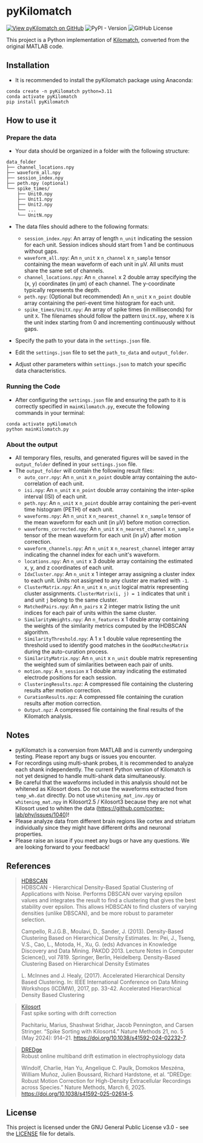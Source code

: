 # pyKilomatch

[![View pyKilomatch on GitHub](https://img.shields.io/badge/GitHub-pyKilomatch-blue.svg)](https://github.com/jiumao2/pykilomatch)
![PyPI - Version](https://img.shields.io/pypi/v/pykilomatch)
![GitHub License](https://img.shields.io/github/license/jiumao2/pykilomatch)

This project is a Python implementation of [Kilomatch](https://github.com/jiumao2/Kilomatch), converted from the original MATLAB code.

## Installation

- It is recommended to install the pyKilomatch package using Anaconda:

```shell
conda create -n pyKilomatch python=3.11
conda activate pyKilomatch
pip install pyKilomatch
```  

## How to use it

### Prepare the data

- Your data should be organized in a folder with the following structure:
```shell
data_folder
├── channel_locations.npy
├── waveform_all.npy
├── session_index.npy
├── peth.npy (optional)
└── spike_times/
    ├── Unit0.npy
    ├── Unit1.npy
    ├── Unit2.npy
    └── ...
    └── UnitN.npy
```  

- The data files should adhere to the following formats:
    - `session_index.npy`: An array of length `n_unit` indicating the session for each unit. Session indices should start from 1 and be continuous without gaps.
    - `waveform_all.npy`: An `n_unit` x `n_channel` x `n_sample` tensor containing the mean waveform of each unit in μV. All units must share the same set of channels.
    - `channel_locations.npy`: An `n_channel` x 2 double array specifying the (x, y) coordinates (in μm) of each channel. The y-coordinate typically represents the depth.
    - `peth.npy`: (Optional but recommended) An `n_unit` x `n_point` double array containing the peri-event time histogram for each unit.
    - `spike_times/UnitX.npy`: An array of spike times (in milliseconds) for unit `X`. The filenames should follow the pattern `UnitX.npy`, where `X` is the unit index starting from 0 and incrementing continuously without gaps.

- Specify the path to your data in the `settings.json` file.
- Edit the `settings.json` file to set the `path_to_data` and `output_folder`.
- Adjust other parameters within `settings.json` to match your specific data characteristics.

### Running the Code

- After configuring the `settings.json` file and ensuring the path to it is correctly specified in `mainKilomatch.py`, execute the following commands in your terminal:

```shell
conda activate pyKilomatch
python mainKilomatch.py
```

### About the output

- All temporary files, results, and generated figures will be saved in the `output_folder` defined in your `settings.json` file.
- The `output_folder` will contain the following result files:
    - `auto_corr.npy`: An `n_unit` x `n_point` double array containing the auto-correlation of each unit.
    - `isi.npy`: An `n_unit` x `n_point` double array containing the inter-spike interval (ISI) of each unit.
    - `peth.npy`: An `n_unit` x `n_point` double array containing the peri-event time histogram (PETH) of each unit.
    - `waveforms.npy`: An `n_unit` x `n_nearest_channel` x `n_sample` tensor of the mean waveform for each unit (in μV) before motion correction.
    - `waveforms_corrected.npy`: An `n_unit` x `n_nearest_channel` x `n_sample` tensor of the mean waveform for each unit (in μV) after motion correction.
    - `waveform_channels.npy`: An `n_unit` x `n_nearest_channel` integer array indicating the channel index for each unit's waveform.
    - `locations.npy`: An `n_unit` x 3 double array containing the estimated x, y, and z coordinates of each unit.
    - `IdxCluster.npy`: An `n_unit` x 1 integer array assigning a cluster index to each unit. Units not assigned to any cluster are marked with `-1`.
    - `ClusterMatrix.npy`: An `n_unit` x `n_unit` logical matrix representing cluster assignments. `ClusterMatrix(i, j) = 1` indicates that unit `i` and unit `j` belong to the same cluster.
    - `MatchedPairs.npy`: An `n_pairs` x 2 integer matrix listing the unit indices for each pair of units within the same cluster.
    - `SimilarityWeights.npy`: An `n_features` x 1 double array containing the weights of the similarity metrics computed by the IHDBSCAN algorithm.
    - `SimilarityThreshold.npy`: A 1 x 1 double value representing the threshold used to identify good matches in the `GoodMatchesMatrix` during the auto-curation process.
    - `SimilarityMatrix.npy`: An `n_unit` x `n_unit` double matrix representing the weighted sum of similarities between each pair of units.
    - `motion.npy`: A `n_session` x 1 double array indicating the estimated electrode positions for each session.
    - `ClusteringResults.npz`: A compressed file containing the clustering results after motion correction.
    - `CurationResults.npz`: A compressed file containing the curation results after motion correction.
    - `Output.npz`: A compressed file containing the final results of the Kilomatch analysis.


## Notes

- pyKilomatch is a conversion from MATLAB and is currently undergoing testing. Please report any bugs or issues you encounter.
- For recordings using multi-shank probes, it is recommended to analyze each shank independently. The current Python version of Kilomatch is not yet designed to handle multi-shank data simultaneously.
- Be careful that the waveforms included in this analysis should not be whitened as Kilosort does. Do not use the waveforms extracted from `temp_wh.dat` directly. Do not use `whitening_mat_inv.npy` or `whitening_mat.npy` in Kilosort2.5 / Kilosort3 because they are not what Kilosort used to whiten the data (<https://github.com/cortex-lab/phy/issues/1040>)!
- Please analyze data from different brain regions like cortex and striatum individually since they might have different drifts and neuronal properties.
- Please raise an issue if you meet any bugs or have any questions. We are looking forward to your feedback!

## References

> [HDBSCAN](https://scikit-learn.org/stable/modules/clustering.html#hdbscan)  
> HDBSCAN - Hierarchical Density-Based Spatial Clustering of Applications with Noise. Performs DBSCAN over varying epsilon values and integrates the result to find a clustering that gives the best stability over epsilon. This allows HDBSCAN to find clusters of varying densities (unlike DBSCAN), and be more robust to parameter selection.
> 
> Campello, R.J.G.B., Moulavi, D., Sander, J. (2013). Density-Based Clustering Based on Hierarchical Density Estimates. In: Pei, J., Tseng, V.S., Cao, L., Motoda, H., Xu, G. (eds) Advances in Knowledge Discovery and Data Mining. PAKDD 2013. Lecture Notes in Computer Science(), vol 7819. Springer, Berlin, Heidelberg. Density-Based Clustering Based on Hierarchical Density Estimates  
>
> L. McInnes and J. Healy, (2017). Accelerated Hierarchical Density Based Clustering. In: IEEE International Conference on Data Mining Workshops (ICDMW), 2017, pp. 33-42. Accelerated Hierarchical Density Based Clustering

> [Kilosort](https://github.com/MouseLand/Kilosort)  
> Fast spike sorting with drift correction  
> 
> Pachitariu, Marius, Shashwat Sridhar, Jacob Pennington, and Carsen Stringer. “Spike Sorting with Kilosort4.” Nature Methods 21, no. 5 (May 2024): 914–21. https://doi.org/10.1038/s41592-024-02232-7.

> [DREDge](https://github.com/evarol/DREDge)  
> Robust online multiband drift estimation in electrophysiology data  
> 
> Windolf, Charlie, Han Yu, Angelique C. Paulk, Domokos Meszéna, William Muñoz, Julien Boussard, Richard Hardstone, et al. “DREDge: Robust Motion Correction for High-Density Extracellular Recordings across Species.” Nature Methods, March 6, 2025. https://doi.org/10.1038/s41592-025-02614-5.


## License

This project is licensed under the GNU General Public License v3.0 - see the [LICENSE](LICENSE) file for details.

